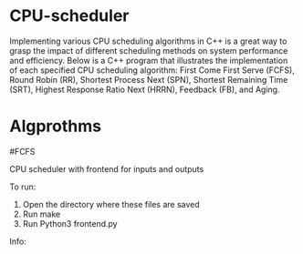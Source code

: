 # CPU-scheduler
Implementing various CPU scheduling algorithms in C++ is a great way to grasp the impact of different scheduling methods on system performance and efficiency. Below is a C++ program that illustrates the implementation of each specified CPU scheduling algorithm: First Come First Serve (FCFS), Round Robin (RR), Shortest Process Next (SPN), Shortest Remaining Time (SRT), Highest Response Ratio Next (HRRN), Feedback (FB), and Aging.

# Algprothms
#FCFS


CPU scheduler with frontend for inputs and outputs

To run:
1. Open the directory where these files are saved
2. Run make
3. Run Python3 frontend.py


Info:

